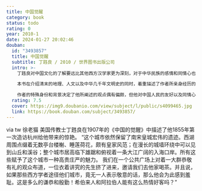 ```yaml
---
title: 中国觉醒
category: book
status: todo
rating: 0
year: 2010-1
date: 2024-01-27 20:02:46
douban:
  id: "3493857"
  title: 中国觉醒
  subtitle: 丁韪良 / 2010 / 世界图书出版公司
  intro: >-
    丁韪良对中国文化的了解要远比其他西方汉学家更为深刻，对于中华民族的感情和同情心也要比绝大部分西方人更为深厚。

    本书在介绍清末的地理、人文以及中华几千年文明史的同时，着重描述了作者所亲身经历的1902—1907年间清政府所推行的新政和改革，并试图解释推动中国社会变革的潜在力量，表达了作者对于中国光明未来的极大期盼。

    作者的特殊身份和背景决定了他所阐述的观点偶有偏颇，但他对中国人民的友好以及同情心仍跃然纸上，读来备感亲切。
  rating: 7.5
  cover: https://img9.doubanio.com/view/subject/l/public/s4099465.jpg
  link: https://book.douban.com/subject/3493857/
---
```


via tw 徐老猫 美国传教士丁韪良在1907年的《中国的觉醒》中描述了他1855年第一次造访杭州给他带来的惊艳。
“这个城市依然保留了南宋皇城宏伟的遗迹。西湖周围点缀着无数亭台楼榭、睡莲荷花，颇有皇家风范；在漫长的城墙环绕中可以见到山丘和溪谷；整个城市居高临下雄踞和俯视着一条大江广阔的入海口岸。所有这些赋予了这个城市一种高贵庄严的魅力。
我们在一个公共广场上对着一大群恭敬有礼的观众布道，一位衣着讲究的先生挤了进来，邀请我们去他家喝茶。并且说，如果那些西方学者途径他们城市，竟无一人表示敬意的话，那么他会为此感到羞耻。这是多么的谦恭和殷勤！希伯来人和阿拉伯人能有这么热情好客吗？”
